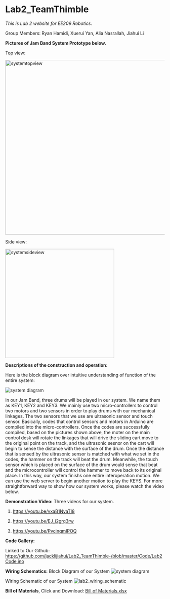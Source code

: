 # Lab2_TeamThimble
*This is Lab 2 website for EE209 Robotics.* 

Group Members: Ryan Hamidi, Xuerui Yan, Alia Nasrallah, Jiahui Li


<b>Pictures of Jam Band System Prototype below.</b>

Top view:

<img width="551" alt="systemtopview" src="https://cloud.githubusercontent.com/assets/22850278/19546970/d3f6df52-9648-11e6-9574-9cee3a052e3f.png">


Side view:

<img width="344" alt="systemsideview" src="https://cloud.githubusercontent.com/assets/22850278/19547109/18b62b7e-964a-11e6-8418-fd4064a4580c.png">



<b>Descriptions of the construction and operation:</b>

Here is the block diagram over intuitive understanding of function of the entire system:

![system diagram](https://cloud.githubusercontent.com/assets/22620839/19614219/a3195a3a-97a7-11e6-882d-db1d3bd70dc8.jpeg)

In our Jam Band, three drums will be played in our system. We name them as KEY1, KEY2 and KEY3. We mainly use two micro-controllers to control two motors and two sensors in order to play drums with our mechanical linkages. The two sensors that we use are ultrasonic sensor and touch sensor. Basically, codes that control sensors and motors in Arduino are compiled into the micro-controllers. Once the codes are successfully compiled, based on the pictures shown above, the moter on the main control desk will rotate the linkages that will drive the sliding cart move to the original point on the track, and the ultrasonic sesnor on the cart will begin to sense the distance with the surface of the drum. Once the distance that is sensed by the ultrasonic sensor is matched with what we set in the codes, the hammer on the track will beat the drum. Meanwhile, the touch sensor which is placed on the surface of the drum would sense that beat and the microcontroller will control the hammer to move back to its original place. In this way, our system finishs one entire interoperation motion. We can use the web server to begin another motion to play the KEYS. For more straightforward way to show how our system works, please watch the video below.


<b>Demonstration Video:</b>
Three videos for our system.

1. https://youtu.be/vxaB1NvaTI8

2. https://youtu.be/EJ_i2grq3rw

3. https://youtu.be/PvcinqmIPOQ





<b>Code Gallery:</b>

Linked to Our Github: https://github.com/jacklijiahui/Lab2_TeamThimble-/blob/master/Code/Lab2Code.ino





<b>Wiring Schematics:</b>
Block Diagram of our System
![system diagram](https://cloud.githubusercontent.com/assets/22620839/19614219/a3195a3a-97a7-11e6-882d-db1d3bd70dc8.jpeg)

Wiring Schematic of our System
![lab2_wiring_schematic](https://cloud.githubusercontent.com/assets/22620839/19614546/14b1f370-97ab-11e6-99b8-238401ba850e.png)






<b>Bill of Materials</b>, Click and Download:
[Bill of Materials.xlsx](https://github.com/jacklijiahui/Lab2_TeamThimble-/files/543081/Bill.of.Materials.xlsx)






